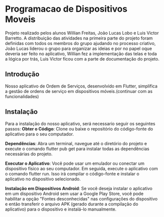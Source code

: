 # Programacao de Dispositivos Moveis
Projeto realizado pelos alunos Willian Freitas, João Lucas Lobo e Luis Victor Barretto.
A distribuição das atividades na primeira parte do projeto foram definidas com todos os membros 
do grupo ajudando no processo criativo, 
João Lucas liderou o grupo para organizar as ideias e por no papel oque deveria ser feito no 
aplicativo, Willian fez a implementação 
das telas e toda a lógica por trás, Luis Victor ficou com a parte de documentação do projeto.

## Introdução
Nosso aplicativo de Ordem de Serviços, desenvolvido em Flutter, simplifica a gestão de ordens de serviço em dispositivos móveis.(continuar com as funcionalidades)
## Instalação
Para a instalação do nosso aplicativo, será necessario seguir os seguintes passos:
**Obter o Código**: Clone ou baixe o repositório do código-fonte do aplicativo para o seu computador.

**Dependências**: Abra um terminal, navegue até o diretório do projeto e execute o comando flutter pub get para instalar todas as dependências necessárias do projeto.

**Executar o Aplicativo**: Você pode usar um emulador ou conectar um dispositivo físico ao seu computador. Em seguida, execute o aplicativo com o comando flutter run. Isso irá compilar o código-fonte e instalar o aplicativo no dispositivo selecionado.

**Instalação em Dispositivos Android**: Se você deseja instalar o aplicativo em um dispositivo Android sem usar a Google Play Store, você pode habilitar a opção "Fontes desconhecidas" nas configurações do dispositivo e então transferir o arquivo APK (gerado durante a compilação do aplicativo) para o dispositivo e instalá-lo manualmente.

